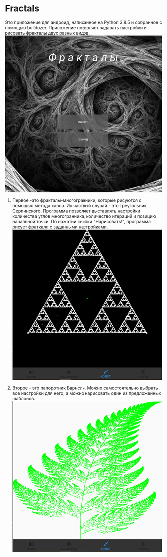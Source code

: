 # Fractals
Это приложение для андроид, написанное на Python 3.8.5 и собранное с помощью buildozer.
Приложение позволяет задавать настройки и рисовать фракталы двух разных видов.
![alt text](https://github.com/EmptyLibra/Fractals/blob/master/readmeImage1.png)

1. Первое -это фракталы-многогранники, которые рисуются с помощью метода хаоса. Их частный случай - это треугольник Серпинского. 
Программа позволяет выставлять настройки количества углов многогранника, количество итераций и позицию начальной точки. 
По нажатии кнопки "Нарисовать!", программа рисует фраткалл с заданными настройками.  
![alt text](https://github.com/EmptyLibra/Fractals/blob/master/readmeImage2.png)

2. Второе - это папоротник Барнсли. Можно самостоятельно выбрать все настройки для него, а можно нарисовать один из предложенных шаблонов.
![alt text](https://github.com/EmptyLibra/Fractals/blob/master/readmeImage3.png)
